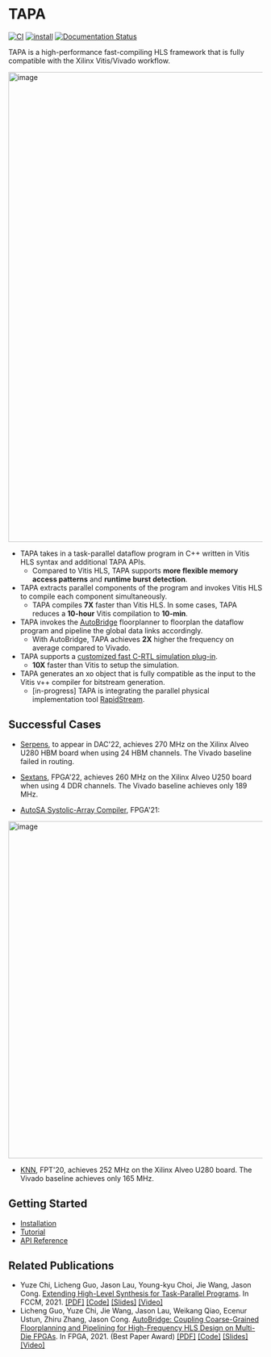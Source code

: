 # TAPA

[![CI](https://github.com/UCLA-VAST/tapa/actions/workflows/CI.yml/badge.svg)](https://github.com/UCLA-VAST/tapa/actions/workflows/CI.yml)
[![install](https://github.com/Blaok/tapa/actions/workflows/install.yml/badge.svg)](https://github.com/Blaok/tapa/actions/workflows/install.yml)
[![Documentation Status](https://readthedocs.org/projects/tapa/badge/?version=latest)](https://tapa.readthedocs.io/en/latest/?badge=latest)

TAPA is a high-performance fast-compiling HLS framework that is fully compatible with the Xilinx Vitis/Vivado workflow.

<img width="931" alt="image" src="https://user-images.githubusercontent.com/32432619/157972074-12fe5f32-4cd0-492e-b47a-06c23ea9c283.png">

- TAPA takes in a task-parallel dataflow program in C++ written in Vitis HLS syntax and additional TAPA APIs.
  - Compared to Vitis HLS, TAPA supports **more flexible memory access patterns** and **runtime burst detection**.
- TAPA extracts parallel components of the program and invokes Vitis HLS to compile each component simultaneously.
  - TAPA compiles **7X** faster than Vitis HLS. In some cases, TAPA reduces a **10-hour** Vitis compilation to **10-min**.
- TAPA invokes the [AutoBridge](https://github.com/Licheng-Guo/AutoBridge) floorplanner to floorplan the dataflow program and pipeline the global data links accordingly.
  - With AutoBridge, TAPA achieves **2X** higher the frequency on average compared to Vivado.
- TAPA supports a [customized fast C-RTL simulation plug-in](https://github.com/Licheng-Guo/tapa-fast-cosim).
  - **10X** faster than Vitis to setup the simulation.
- TAPA generates an xo object that is fully compatible as the input to the Vitis v++ compiler for bitstream generation.
  - [in-progress] TAPA is integrating the parallel physical implementation tool [RapidStream](https://github.com/Licheng-Guo/RapidStream).

## Successful Cases

- [Serpens](https://arxiv.org/abs/2111.12555), to appear in DAC'22, achieves 270 MHz on the Xilinx Alveo U280 HBM board when using 24 HBM channels. The Vivado baseline failed in routing.
- [Sextans](https://dl.acm.org/doi/pdf/10.1145/3490422.3502357), FPGA'22, achieves 260 MHz on the Xilinx Alveo U250 board when using 4 DDR channels. The Vivado baseline achieves only 189 MHz.

- [AutoSA Systolic-Array Compiler](https://github.com/UCLA-VAST/AutoSA), FPGA'21:
<img width="668" alt="image" src="https://user-images.githubusercontent.com/32432619/157976148-594e98bc-2658-4ebc-ae0d-3d2a347d1854.png">

- [KNN](https://github.com/SFU-HiAccel/CHIP-KNN), FPT'20, achieves 252 MHz on the Xilinx Alveo U280 board. The Vivado baseline achieves only 165 MHz.

## Getting Started

+ [Installation](https://tapa.readthedocs.io/en/latest/installation.html)
+ [Tutorial](https://tapa.readthedocs.io/en/latest/tutorial.html)
+ [API Reference](https://tapa.readthedocs.io/en/latest/api.html)

## Related Publications

+ Yuze Chi, Licheng Guo, Jason Lau, Young-kyu Choi, Jie Wang, Jason Cong.
  [Extending High-Level Synthesis for Task-Parallel Programs](https://doi.org/10.1109/fccm51124.2021.00032).
  In FCCM, 2021.
  [[PDF]](https://about.blaok.me/pub/fccm21-tapa.pdf)
  [[Code]](https://github.com/UCLA-VAST/tapa)
  [[Slides]](https://about.blaok.me/pub/fccm21-tapa.slides.pdf)
  [[Video]](https://about.blaok.me/pub/fccm21-tapa.mp4)
+ Licheng Guo, Yuze Chi, Jie Wang, Jason Lau, Weikang Qiao, Ecenur Ustun, Zhiru Zhang, Jason Cong.
  [AutoBridge: Coupling Coarse-Grained Floorplanning and Pipelining for High-Frequency HLS Design on Multi-Die FPGAs](https://doi.org/10.1145/3431920.3439289).
  In FPGA, 2021. (Best Paper Award)
  [[PDF]](https://about.blaok.me/pub/fpga21-autobridge.pdf)
  [[Code]](https://github.com/Licheng-Guo/AutoBridge)
  [[Slides]](https://about.blaok.me/pub/fpga21-autobridge.slides.pdf)
  [[Video]](https://about.blaok.me/pub/fpga21-autobridge.mp4)
